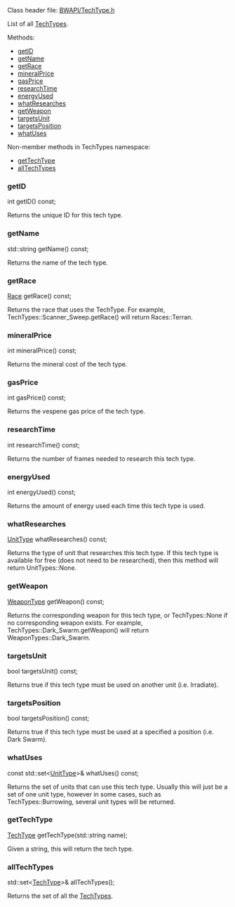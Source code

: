 Class header file: [BWAPI/TechType.h](http://code.google.com/p/bwapi/source/browse/trunk/bwapi/include/BWAPI/TechType.h#)

List of all [TechTypes](TechTypes.md).

Methods:

  * [getID](#getID.md)
  * [getName](#getName.md)
  * [getRace](#getRace.md)
  * [mineralPrice](#mineralPrice.md)
  * [gasPrice](#gasPrice.md)
  * [researchTime](#researchTime.md)
  * [energyUsed](#energyUsed.md)
  * [whatResearches](#whatResearches.md)
  * [getWeapon](#getWeapon.md)
  * [targetsUnit](#targetsUnit.md)
  * [targetsPosition](#targetsPosition.md)
  * [whatUses](#whatUses.md)

Non-member methods in TechTypes namespace:

  * [getTechType](#getTechType.md)
  * [allTechTypes](#allTechTypes.md)

### getID ###
int getID() const;

Returns the unique ID for this tech type.

### getName ###
std::string getName() const;

Returns the name of the tech type.

### getRace ###
[Race](Race.md) getRace() const;

Returns the race that uses the TechType. For example, TechTypes::Scanner\_Sweep.getRace() will return Races::Terran.

### mineralPrice ###
int mineralPrice() const;

Returns the mineral cost of the tech type.

### gasPrice ###
int gasPrice() const;

Returns the vespene gas price of the tech type.

### researchTime ###
int researchTime() const;

Returns the number of frames needed to research this tech type.

### energyUsed ###
int energyUsed() const;

Returns the amount of energy used each time this tech type is used.

### whatResearches ###
[UnitType](UnitType.md) whatResearches() const;

Returns the type of unit that researches this tech type. If this tech type is available for free (does not need to be researched), then this method will return UnitTypes::None.

### getWeapon ###
[WeaponType](WeaponType.md) getWeapon() const;

Returns the corresponding weapon for this tech type, or TechTypes::None if no corresponding weapon exists. For example, TechTypes::Dark\_Swarm.getWeapon() will return WeaponTypes::Dark\_Swarm.

### targetsUnit ###
bool targetsUnit() const;

Returns true if this tech type must be used on another unit (i.e. Irradiate).

### targetsPosition ###
bool targetsPosition() const;

Returns true if this tech type must be used at a specified a position (i.e. Dark Swarm).

### whatUses ###
const std::set<[UnitType](UnitType.md)>& whatUses() const;

Returns the set of units that can use this tech type. Usually this will just be a set of one unit type, however in some cases, such as TechTypes::Burrowing, several unit types will be returned.

### getTechType ###
[TechType](TechType.md) getTechType(std::string name);

Given a string, this will return the tech type.

### allTechTypes ###
std::set<[TechType](TechType.md)>& allTechTypes();

Returns the set of all the [TechTypes](TechTypes.md).